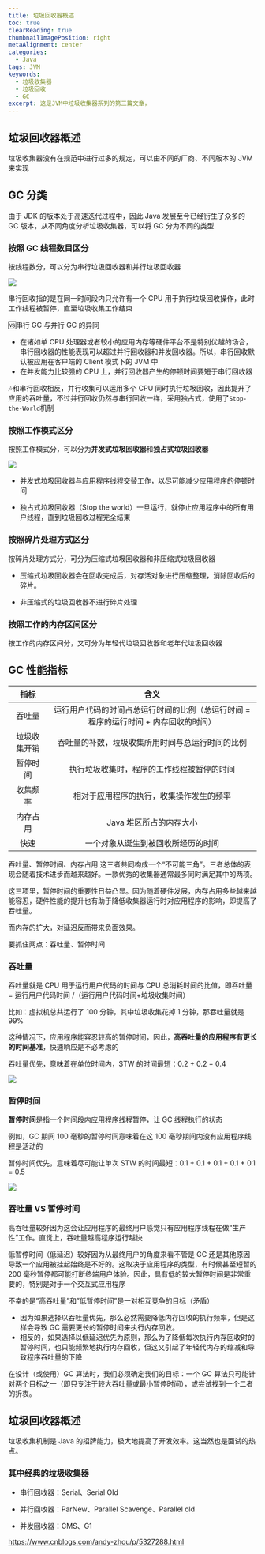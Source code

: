 ```yaml
---
title: 垃圾回收器概述
toc: true
clearReading: true
thumbnailImagePosition: right
metaAlignment: center
categories:
  - Java
tags: JVM
keywords:
  - 垃圾收集器
  - 垃圾回收
  - GC
excerpt: 这是JVM中垃圾收集器系列的第三篇文章，
---
```


## 垃圾回收器概述

垃圾收集器没有在规范中进行过多的规定，可以由不同的厂商、不同版本的 JVM 来实现

## GC 分类

由于 JDK 的版本处于高速迭代过程中，因此 Java 发展至今已经衍生了众多的 GC 版本，从不同角度分析垃圾收集器，可以将 GC 分为不同的类型

### 按照 GC 线程数目区分

按线程数分，可以分为串行垃圾回收器和并行垃圾回收器

![](https://cdn.jsdelivr.net/gh/pineapple-man/blogImage@main/image/线程数区分垃圾回收器.png)

串行回收指的是在同一时间段内只允许有一个 CPU 用于执行垃圾回收操作，此时工作线程被暂停，直至垃圾收集工作结束

:vs:串行 GC 与并行 GC 的异同

- 在诸如单 CPU 处理器或者较小的应用内存等硬件平台不是特别优越的场合，串行回收器的性能表现可以超过并行回收器和并发回收器。所以，串行回收默认被应用在客户端的 Client 模式下的 JVM 中
- 在并发能力比较强的 CPU 上，并行回收器产生的停顿时间要短于串行回收器

:notes:和串行回收相反，并行收集可以运用多个 CPU 同时执行垃圾回收，因此提升了应用的吞吐量，不过并行回收仍然与串行回收一样，采用独占式，使用了`Stop-the-World`机制

### 按照工作模式区分

按照工作模式分，可以分为**并发式垃圾回收器**和**独占式垃圾回收器**

![](https://cdn.jsdelivr.net/gh/pineapple-man/blogImage@main/image/不同工作模式下的垃圾回收器.png)

- 并发式垃圾回收器与应用程序线程交替工作，以尽可能减少应用程序的停顿时间

- 独占式垃圾回收器（Stop the world）一旦运行，就停止应用程序中的所有用户线程，直到垃圾回收过程完全结束

### 按照碎片处理方式区分

按碎片处理方式分，可分为压缩式垃圾回收器和非压缩式垃圾回收器

- 压缩式垃圾回收器会在回收完成后，对存活对象进行压缩整理，消除回收后的碎片。

- 非压缩式的垃圾回收器不进行碎片处理

### 按照工作的内存区间区分

按工作的内存区间分，又可分为年轻代垃圾回收器和老年代垃圾回收器

## GC 性能指标

|     指标     |                                         含义                                         |
| :----------: | :----------------------------------------------------------------------------------: |
|    吞吐量    | 运行用户代码的时间占总运行时间的比例（总运行时间 = 程序的运行时间 + 内存回收的时间） |
| 垃圾收集开销 |                   吞吐量的补数，垃圾收集所用时间与总运行时间的比例                   |
|   暂停时间   |                      执行垃圾收集时，程序的工作线程被暂停的时间                      |
|   收集频率   |                       相对于应用程序的执行，收集操作发生的频率                       |
|   内存占用   |                               Java 堆区所占的内存大小                                |
|     快速     |                          一个对象从诞生到被回收所经历的时间                          |

吞吐量、暂停时间、内存占用 这三者共同构成一个“不可能三角”。三者总体的表现会随着技术进步而越来越好。一款优秀的收集器通常最多同时满足其中的两项。

这三项里，暂停时间的重要性日益凸显。因为随着硬件发展，内存占用多些越来越能容忍，硬件性能的提升也有助于降低收集器运行时对应用程序的影响，即提高了吞吐量。

而内存的扩大，对延迟反而带来负面效果。

要抓住两点：吞吐量、暂停时间

### 吞吐量

吞吐量就是 CPU 用于运行用户代码的时间与 CPU 总消耗时间的比值，即吞吐量 = 运行用户代码时间 /（运行用户代码时间+垃圾收集时间）

比如：虚拟机总共运行了 100 分钟，其中垃圾收集花掉 1 分钟，那吞吐量就是 99%

这种情况下，应用程序能容忍较高的暂停时间，因此，**高吞吐量的应用程序有更长的时间基准**，快速响应是不必考虑的

吞吐量优先，意味着在单位时间内，STW 的时间最短：0.2 + 0.2 = 0.4

![](https://cdn.jsdelivr.net/gh/pineapple-man/blogImage@main/image/高吞吐量.png)

### 暂停时间

**暂停时间**是指一个时间段内应用程序线程暂停，让 GC 线程执行的状态

例如，GC 期间 100 毫秒的暂停时间意味着在这 100 毫秒期间内没有应用程序线程是活动的

暂停时间优先，意味着尽可能让单次 STW 的时间最短：0.1 + 0.1 + 0.1 + 0.1 + 0.1 = 0.5

![](https://cdn.jsdelivr.net/gh/pineapple-man/blogImage@main/image/暂停时间.png)

### 吞吐量 VS 暂停时间

高吞吐量较好因为这会让应用程序的最终用户感觉只有应用程序线程在做“生产性”工作。直觉上，吞吐量越高程序运行越快

低暂停时间（低延迟）较好因为从最终用户的角度来看不管是 GC 还是其他原因导致一个应用被挂起始终是不好的。这取决于应用程序的类型，有时候甚至短暂的 200 毫秒暂停都可能打断终端用户体验。因此，具有低的较大暂停时间是非常重要的，特别是对于一个交互式应用程序

不幸的是”高吞吐量”和”低暂停时间”是一对相互竞争的目标（矛盾）

- 因为如果选择以吞吐量优先，那么必然需要降低内存回收的执行频率，但是这样会导致 GC 需要更长的暂停时间来执行内存回收。
- 相反的，如果选择以低延迟优先为原则，那么为了降低每次执行内存回收时的暂停时间，也只能频繁地执行内存回收，但这又引起了年轻代内存的缩减和导致程序吞吐量的下降

在设计（或使用）GC 算法时，我们必须确定我们的目标：一个 GC 算法只可能针对两个目标之一（即只专注于较大吞吐量或最小暂停时间），或尝试找到一个二者的折衷。

## 垃圾回收器概述

垃圾收集机制是 Java 的招牌能力，极大地提高了开发效率。这当然也是面试的热点。

### 其中经典的垃圾收集器

- 串行回收器：Serial、Serial Old

- 并行回收器：ParNew、Parallel Scavenge、Parallel old

- 并发回收器：CMS、G1

https://www.cnblogs.com/andy-zhou/p/5327288.html
